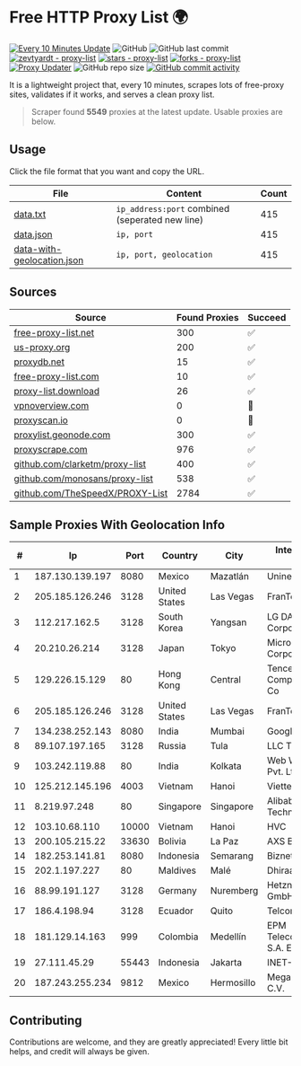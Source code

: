 
# Free HTTP Proxy List 🌍

[![Every 10 Minutes Update](https://github.com/mertguvencli/http-proxy-list/actions/workflows/main.yml/badge.svg?branch=main)](https://github.com/mertguvencli/http-proxy-list/actions/workflows/main.yml)
![GitHub](https://img.shields.io/github/license/mertguvencli/http-proxy-list)
![GitHub last commit](https://img.shields.io/github/last-commit/mertguvencli/http-proxy-list)
[![zevtyardt - proxy-list](https://img.shields.io/static/v1?label=zevtyardt&message=proxy-list&color=blue&logo=github)](https://github.com/zevtyardt/proxy-list "Go to GitHub repo")
[![stars - proxy-list](https://img.shields.io/github/stars/zevtyardt/proxy-list?style=social)](https://github.com/zevtyardt/proxy-list)
[![forks - proxy-list](https://img.shields.io/github/forks/zevtyardt/proxy-list?style=social)](https://github.com/zevtyardt/proxy-list)
[![Proxy Updater](https://github.com/zevtyardt/proxy-list/workflows/Proxy%20Updater/badge.svg)](https://github.com/zevtyardt/proxy-list/actions?query=workflow:"Proxy+Updater")
![GitHub repo size](https://img.shields.io/github/repo-size/zevtyardt/proxy-list)
[![GitHub commit activity](https://img.shields.io/github/commit-activity/m/zevtyardt/proxy-list?logo=commits)](https://github.com/zevtyardt/proxy-list/commits/main)

It is a lightweight project that, every 10 minutes, scrapes lots of free-proxy sites, validates if it works, and serves a clean proxy list.

> Scraper found **5549** proxies at the latest update. Usable proxies are below.

## Usage

Click the file format that you want and copy the URL.

|File|Content|Count|
|----|-------|-----|
|[data.txt](https://raw.githubusercontent.com/mertguvencli/http-proxy-list/main/proxy-list/data.txt)|`ip_address:port` combined (seperated new line)|415|
|[data.json](https://raw.githubusercontent.com/mertguvencli/http-proxy-list/main/proxy-list/data.json)|`ip, port`|415|
|[data-with-geolocation.json](https://raw.githubusercontent.com/mertguvencli/http-proxy-list/main/proxy-list/data-with-geolocation.json)|`ip, port, geolocation`|415|

## Sources

|Source|Found Proxies|Succeed|
|------|-------------|-------|
|[free-proxy-list.net](https://free-proxy-list.net)|300|✅|
|[us-proxy.org](https://www.us-proxy.org)|200|✅|
|[proxydb.net](http://proxydb.net)|15|✅|
|[free-proxy-list.com](https://free-proxy-list.com/?page=&port=&type%5B%5D=http&type%5B%5D=https&up_time=0&search=Search)|10|✅|
|[proxy-list.download](https://www.proxy-list.download/HTTP)|26|✅|
|[vpnoverview.com](https://vpnoverview.com/privacy/anonymous-browsing/free-proxy-servers)|0|🚫|
|[proxyscan.io](https://www.proxyscan.io)|0|🚫|
|[proxylist.geonode.com](https://proxylist.geonode.com/api/proxy-list?limit=300&page=1&sort_by=lastChecked&sort_type=desc&protocols=http,https)|300|✅|
|[proxyscrape.com](https://api.proxyscrape.com/v2/?request=displayproxies&protocol=http&timeout=10000&country=all&ssl=all&anonymity=all)|976|✅|
|[github.com/clarketm/proxy-list](https://raw.githubusercontent.com/clarketm/proxy-list/master/proxy-list-raw.txt)|400|✅|
|[github.com/monosans/proxy-list](https://raw.githubusercontent.com/monosans/proxy-list/main/proxies/http.txt)|538|✅|
|[github.com/TheSpeedX/PROXY-List](https://raw.githubusercontent.com/TheSpeedX/PROXY-List/master/http.txt)|2784|✅|


## Sample Proxies With Geolocation Info

|#|Ip|Port|Country|City|Internet Service Provider|
|-|--|----|-------|----|-------------------------|
|1|187.130.139.197|8080|Mexico|Mazatlán|Uninet S.A. de C.V.|
|2|205.185.126.246|3128|United States|Las Vegas|FranTech Solutions|
|3|112.217.162.5|3128|South Korea|Yangsan|LG DACOM Corporation|
|4|20.210.26.214|3128|Japan|Tokyo|Microsoft Corporation|
|5|129.226.15.129|80|Hong Kong|Central|Tencent Cloud Computing (Beijing) Co|
|6|205.185.126.246|3128|United States|Las Vegas|FranTech Solutions|
|7|134.238.252.143|8080|India|Mumbai|Google LLC|
|8|89.107.197.165|3128|Russia|Tula|LLC TK Altair|
|9|103.242.119.88|80|India|Kolkata|Web Werks India Pvt. Ltd.|
|10|125.212.145.196|4003|Vietnam|Hanoi|Viettel Corporation|
|11|8.219.97.248|80|Singapore|Singapore|Alibaba (US) Technology Co., Ltd.|
|12|103.10.68.110|10000|Vietnam|Hanoi|HVC|
|13|200.105.215.22|33630|Bolivia|La Paz|AXS Bolivia S. A.|
|14|182.253.141.81|8080|Indonesia|Semarang|Biznet Networks|
|15|202.1.197.227|80|Maldives|Malé|Dhiraagu Pvt.Ltd.|
|16|88.99.191.127|3128|Germany|Nuremberg|Hetzner Online GmbH|
|17|186.4.198.94|3128|Ecuador|Quito|Telconet S.A|
|18|181.129.14.163|999|Colombia|Medellín|EPM Telecomunicaciones S.A. E.S.P.|
|19|27.111.45.29|55443|Indonesia|Jakarta|INET-ISP|
|20|187.243.255.234|9812|Mexico|Hermosillo|Mega Cable, S.A. de C.V.|



## Contributing

Contributions are welcome, and they are greatly appreciated! Every
little bit helps, and credit will always be given.

